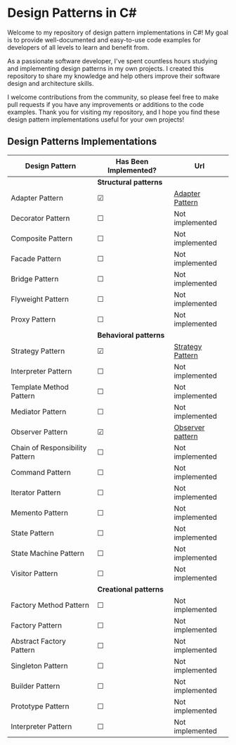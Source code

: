 # Design Patterns in C#

Welcome to my repository of design pattern implementations in C#! My goal is to provide well-documented and easy-to-use code examples for developers of all levels to learn and benefit from.

As a passionate software developer, I've spent countless hours studying and implementing design patterns in my own projects. I created this repository to share my knowledge and help others improve their software design and architecture skills.

I welcome contributions from the community, so please feel free to make pull requests if you have any improvements or additions to the code examples. Thank you for visiting my repository, and I hope you find these design pattern implementations useful for your own projects!

## Design Patterns Implementations
| Design Pattern | Has Been Implemented? | Url    
| ------------------------------- | --------|--|
|                                 | **Structural patterns** |   | 
| Adapter Pattern                 | &#9745; | [Adapter Pattern](https://github.com/simonsejse/DesignPatterns-In-CSharp/tree/master/Adapter%20Pattern)
| Decorator Pattern               | &#9744; | Not implemented 
| Composite Pattern               | &#9744; | Not implemented
| Facade Pattern                  | &#9744; | Not implemented 
| Bridge Pattern                  | &#9744; | Not implemented 
| Flyweight Pattern               | &#9744; | Not implemented
| Proxy Pattern                   | &#9744; | Not implemented 
|                                 | **Behavioral patterns** |   | 
| Strategy Pattern                | &#9745; | [Strategy Pattern](https://github.com/simonsejse/DesignPatterns-In-CSharp/tree/master/StrategyDesignPattern)
| Interpreter Pattern             | &#9744; | Not implemented 
| Template Method Pattern         | &#9744; | Not implemented
| Mediator Pattern                | &#9744; | Not implemented 
| Observer Pattern                | &#9745; | [Observer pattern](https://github.com/simonsejse/DesignPatterns-In-CSharp/tree/master/Observer%20Pattern)
| Chain of Responsibility Pattern | &#9744; | Not implemented 
| Command Pattern                 | &#9744; | Not implemented 
| Iterator Pattern                | &#9744; | Not implemented
| Memento Pattern                 | &#9744; | Not implemented
| State Pattern                   | &#9744; | Not implemented 
| State Machine Pattern           | &#9744; | Not implemented 
| Visitor Pattern                 | &#9744; | Not implemented
|                                 | **Creational patterns** |   | 
| Factory Method Pattern          | &#9744; | Not implemented 
| Factory Pattern                 | &#9744; | Not implemented 
| Abstract Factory Pattern        | &#9744; | Not implemented 
| Singleton Pattern               | &#9744; | Not implemented 
| Builder Pattern                 | &#9744; | Not implemented 
| Prototype Pattern               | &#9744; | Not implemented 
| Interpreter Pattern             | &#9744; | Not implemented 

